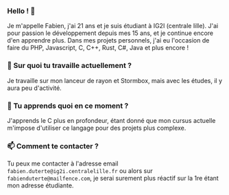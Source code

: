 ### Hello ! 👋

Je m'appelle Fabien, j'ai 21 ans et je suis étudiant à IG2I (centrale lille).
J'ai pour passion le développement depuis mes 15 ans, et je continue encore d'en apprendre plus.
Dans mes projets personnels, j'ai eu l'occasion de faire du PHP, Javascript, C, C++, Rust, C#, Java et plus encore !

### 🔭 Sur quoi tu travaille actuellement ?

Je travaille sur mon lanceur de rayon et Stormbox, mais avec les études, il y aura peu d'activité. 

### 🌱 Tu apprends quoi en ce moment ?

J'apprends le C plus en profondeur, étant donné que mon cursus actuelle m'impose d'utiliser ce langage pour des projets plus complexe.

### 📫 Comment te contacter ?

Tu peux me contacter à l'adresse email `fabien.duterte@ig2i.centralelille.fr` ou alors sur `fabienduterte@mailfence.com`, je serai surement plus réactif sur la 1re étant mon adresse étudiante.
